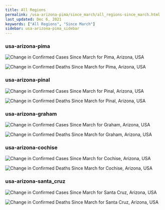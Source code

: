 ```yaml
---
title: All Regions
permalink: /usa-arizona-pima/since_march/all_regions-since_march.html
last_updated: Dec 6, 2021
keywords: ["All Regions", "Since March"]
sidebar: usa-arizona-pima_sidebar
---
```


<h3>usa-arizona-pima</h3>

![Change in Confirmed Cases Since March for Pima, Arizona, USA](/covid_tracker/images/graphs/usa-arizona-pima-delta_confirmed-since_march_graph.png)

![Change in Confirmed Deaths Since March for Pima, Arizona, USA](/covid_tracker/images/graphs/usa-arizona-pima-delta_deaths-since_march_graph.png)

<h3>usa-arizona-pinal</h3>

![Change in Confirmed Cases Since March for Pinal, Arizona, USA](/covid_tracker/images/graphs/usa-arizona-pinal-delta_confirmed-since_march_graph.png)

![Change in Confirmed Deaths Since March for Pinal, Arizona, USA](/covid_tracker/images/graphs/usa-arizona-pinal-delta_deaths-since_march_graph.png)

<h3>usa-arizona-graham</h3>

![Change in Confirmed Cases Since March for Graham, Arizona, USA](/covid_tracker/images/graphs/usa-arizona-graham-delta_confirmed-since_march_graph.png)

![Change in Confirmed Deaths Since March for Graham, Arizona, USA](/covid_tracker/images/graphs/usa-arizona-graham-delta_deaths-since_march_graph.png)

<h3>usa-arizona-cochise</h3>

![Change in Confirmed Cases Since March for Cochise, Arizona, USA](/covid_tracker/images/graphs/usa-arizona-cochise-delta_confirmed-since_march_graph.png)

![Change in Confirmed Deaths Since March for Cochise, Arizona, USA](/covid_tracker/images/graphs/usa-arizona-cochise-delta_deaths-since_march_graph.png)

<h3>usa-arizona-santa_cruz</h3>

![Change in Confirmed Cases Since March for Santa Cruz, Arizona, USA](/covid_tracker/images/graphs/usa-arizona-santa_cruz-delta_confirmed-since_march_graph.png)

![Change in Confirmed Deaths Since March for Santa Cruz, Arizona, USA](/covid_tracker/images/graphs/usa-arizona-santa_cruz-delta_deaths-since_march_graph.png)
